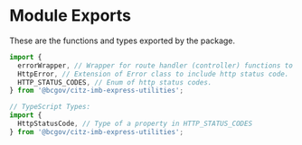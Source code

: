 # Module Exports

These are the functions and types exported by the package.

```JavaScript
import {
  errorWrapper, // Wrapper for route handler (controller) functions to provide error handling.
  HttpError, // Extension of Error class to include http status code.
  HTTP_STATUS_CODES, // Enum of http status codes.
} from '@bcgov/citz-imb-express-utilities';

// TypeScript Types:
import {
  HttpStatusCode, // Type of a property in HTTP_STATUS_CODES
} from '@bcgov/citz-imb-express-utilities';
```
